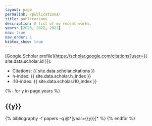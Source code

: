 ```yaml
---
layout: page
permalink: /publications/
title: publications
description: A list of my recent works.
years: [2023, 2022, 2021]
nav: true
nav_order: 1
bibtex_show: true
---
```

<!-- _pages/publications.md -->

[Google Scholar profile](https://scholar.google.com/citations?user={{ site.data.scholar.id }}):

* Citations: {{ site.data.scholar.citations }}
* h-index: {{ site.data.scholar.h_index }}
* i10-index: {{ site.data.scholar.i10_index }}

<div class="publications">

{%- for y in page.years %}
  <h2 class="year">{{y}}</h2>
  {% bibliography -f papers -q @*[year={{y}}]* %}
{% endfor %}

</div>
